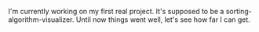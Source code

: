 I'm currently working on my first real project. It's supposed to be a sorting-algorithm-visualizer. Until now things went well, let's see how far I can get.
